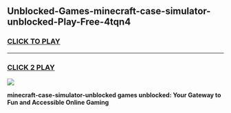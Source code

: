 
## Unblocked-Games-minecraft-case-simulator-unblocked-Play-Free-4tqn4
<h3>
<a href="https://premium76.site?title=minecraft-case-simulator-unblocked&ref=21A">CLICK TO PLAY</a></h3>
<hr>

<h3>
<a href="https://premium76.site?title=minecraft-case-simulator-unblocked&ref=21A">CLICK 2 PLAY</a>
  
</h3>

<a href="https://premium76.site?title=minecraft-case-simulator-unblocked&ref=21A"><img src="https://clearcache.store/games.png"></a>


**minecraft-case-simulator-unblocked games unblocked: Your Gateway to Fun and Accessible Online Gaming**
